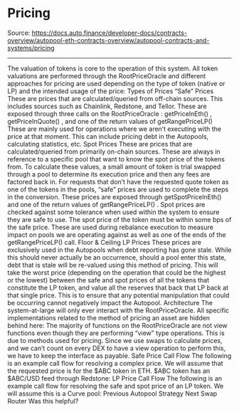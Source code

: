 # Pricing

Source: https://docs.auto.finance/developer-docs/contracts-overview/autopool-eth-contracts-overview/autopool-contracts-and-systems/pricing

---

The valuation of tokens is core to the operation of this system. All token valuations are performed through the
RootPriceOracle
and different approaches for pricing are used depending on the type of token (native or LP) and the intended usage of the price:
Types of Prices
“Safe” Prices
These are prices that are calculated/queried from off-chain sources. This includes sources such as Chainlink, Redstone, and Tellor. These are exposed through three calls on the
RootPriceOracle
:
getPriceInEth()
,
getPriceInQuote()
, and one of the return values of
getRangePriceLP()
These are mainly used for operations where we aren’t executing with the price at that moment. This can include pricing debt in the Autopools, calculating statistics, etc.
Spot Prices
These are prices that are calculated/queried from primarily on-chain sources. These are always in reference to a specific pool that want to know the spot price of the tokens from. To calculate these values, a small amount of token is trial swapped through a pool to determine its execution price and then any fees are factored back in.
For requests that don’t have the requested quote token as one of the tokens in the pools, “safe” prices are used to complete the steps in the conversion.
These prices are exposed through
getSpotPriceInEth()
and one of the return values of
getRangePriceLP()
.
Spot prices are checked against some tolerance when used within the system to ensure they are safe to use. The spot price of the token must be within some bps of the safe price. These are used during rebalance execution to measure impact on pools we are operating against as well as one of the ends of the
getRangePriceLP()
call.
Floor & Ceiling LP Prices
These prices are exclusively used in the Autopools when debt reporting has gone stale. While this should never actually be an occurrence, should a pool enter this state, debt that is stale will be re-valued using this method of pricing. This will take the worst price (depending on the operation that could be the highest or the lowest) between the safe and spot prices of all the tokens that constitute the LP token, and value all the reserves that back that LP back at that single price. This is to ensure that any potential manipulation that could be occurring cannot negatively impact the Autopool.
Architecture
The system-at-large will only ever interact with the RootPriceOracle. All specific implementations related to the method of pricing an asset are hidden behind here:
The majority of functions on the RootPriceOracle are not view functions even though they are performing “view” type operations. This is due to methods used for pricing. Since we use swaps to calculate prices, and we can’t count on every DEX to have a view operation to perform this, we have to keep the interface as payable.
Safe Price Call Flow
The following is an example call flow for resolving a complex price. We will assume that the requested price is for the $ABC token in ETH. $ABC token has an $ABC/USD feed through Redstone:
LP Price Call Flow
The following is an example call flow for resolving the safe and spot price of an LP token. We will assume this is a Curve pool:
Previous
Autopool Strategy
Next
Swap Router
Was this helpful?